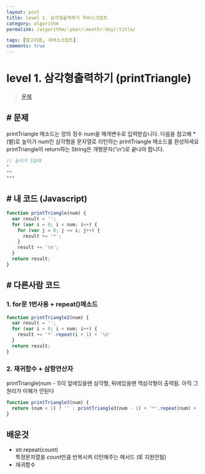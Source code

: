 ```yaml
---
layout: post
title: level 1. 삼각형출력하기 자바스크립트
category: algorithm
permalink: /algorithm/:year/:month/:day/:title/

tags: [알고리즘, 자바스크립트]
comments: true
---
```

# level 1. 삼각형출력하기 (printTriangle)
> [문제](https://programmers.co.kr/learn/challenge_codes/103)

## # 문제
printTriangle 메소드는 양의 정수 num을 매개변수로 입력받습니다.
다음을 참고해 *(별)로 높이가 num인 삼각형을 문자열로 리턴하는 printTriangle 메소드를 완성하세요
printTriangle이 return하는 String은 개행문자('\n')로 끝나야 합니다. 

```javascript
// 높이가 3일때
*
**
***
```

## # 내 코드 (Javascript)
```javascript
function printTriangle(num) {
  var result = '';
  for (var i = 0; i < num; i++) {
    for (var j = 0; j <= i; j++) {
      result += '*';
    }
    result += '\n';
  }
  return result;
}
```

## # 다른사람 코드 
### 1. for문 1번사용 + repeat()메소드
```javascript
function printTriangle2(num) {
  var result = '';
  for (var i = 0; i < num; i++) {
    result += '*'.repeat(i + 1) + '\n'
  }
  return result;
}
```
### 2. 재귀함수 + 삼항연산자
printTriangle(num - 1)이 앞에있을땐 삼각형, 뒤에있을땐 역삼각형이 출력됨.
아직 그 원리가 이해가 안된다
```javascript
function printTriangle3(num) {
  return (num < 1) ? '' : printTriangle3(num - 1) + '*'.repeat(num) + '\n';
}
```

## 배운것
* str.repeat(*count*)  
특정문자열을 *count*만큼 반복시켜 리턴해주는 메서드 (IE 지원안됨)
* 재귀함수
